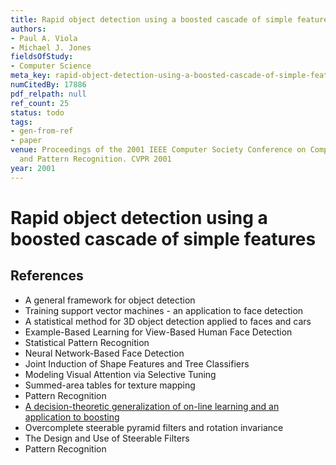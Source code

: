 ```yaml
---
title: Rapid object detection using a boosted cascade of simple features
authors:
- Paul A. Viola
- Michael J. Jones
fieldsOfStudy:
- Computer Science
meta_key: rapid-object-detection-using-a-boosted-cascade-of-simple-features
numCitedBy: 17886
pdf_relpath: null
ref_count: 25
status: todo
tags:
- gen-from-ref
- paper
venue: Proceedings of the 2001 IEEE Computer Society Conference on Computer Vision
  and Pattern Recognition. CVPR 2001
year: 2001
---
```


# Rapid object detection using a boosted cascade of simple features

## References

- A general framework for object detection
- Training support vector machines - an application to face detection
- A statistical method for 3D object detection applied to faces and cars
- Example-Based Learning for View-Based Human Face Detection
- Statistical Pattern Recognition
- Neural Network-Based Face Detection
- Joint Induction of Shape Features and Tree Classifiers
- Modeling Visual Attention via Selective Tuning
- Summed-area tables for texture mapping
- Pattern Recognition
- [A decision-theoretic generalization of on-line learning and an application to boosting](./a-decision-theoretic-generalization-of-on-line-learning-and-an-application-to-boosting.md)
- Overcomplete steerable pyramid filters and rotation invariance
- The Design and Use of Steerable Filters
- Pattern Recognition
